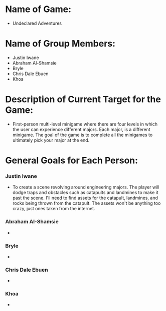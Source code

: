 # Name of Game: 
- Undeclared Adventures

# Name of Group Members: 
- Justin Iwane
- Abraham Al-Shamsie 
- Bryle 
- Chris Dale Ebuen
- Khoa 

# Description of Current Target for the Game:
- First-person multi-level minigame where there are four levels in which the user can experience different majors. Each major, is a different minigame. The goal of the game is to complete all the minigames to ultimately pick your major at the end. 

# General Goals for Each Person:

### Justin Iwane
- To create a scene revolving around engineering majors. The player will dodge traps and obstacles such as catapults and landmines to make it past the scene. I'll need to find assets for the catapult, landmines, and rocks being thrown from the catapult. The assets won't be anything too crazy, just ones taken from the internet.

### Abraham Al-Shamsie
-

### Bryle
-

### Chris Dale Ebuen
- 

### Khoa 
-
